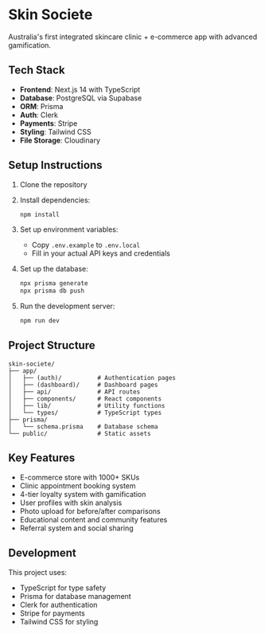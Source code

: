 # Skin Societe

Australia's first integrated skincare clinic + e-commerce app with advanced gamification.

## Tech Stack

- **Frontend**: Next.js 14 with TypeScript
- **Database**: PostgreSQL via Supabase
- **ORM**: Prisma
- **Auth**: Clerk
- **Payments**: Stripe
- **Styling**: Tailwind CSS
- **File Storage**: Cloudinary

## Setup Instructions

1. Clone the repository
2. Install dependencies:
   ```bash
   npm install
   ```

3. Set up environment variables:
   - Copy `.env.example` to `.env.local`
   - Fill in your actual API keys and credentials

4. Set up the database:
   ```bash
   npx prisma generate
   npx prisma db push
   ```

5. Run the development server:
   ```bash
   npm run dev
   ```

## Project Structure

```
skin-societe/
├── app/
│   ├── (auth)/          # Authentication pages
│   ├── (dashboard)/     # Dashboard pages
│   ├── api/             # API routes
│   ├── components/      # React components
│   ├── lib/             # Utility functions
│   └── types/           # TypeScript types
├── prisma/
│   └── schema.prisma    # Database schema
└── public/              # Static assets
```

## Key Features

- E-commerce store with 1000+ SKUs
- Clinic appointment booking system
- 4-tier loyalty system with gamification
- User profiles with skin analysis
- Photo upload for before/after comparisons
- Educational content and community features
- Referral system and social sharing

## Development

This project uses:
- TypeScript for type safety
- Prisma for database management
- Clerk for authentication
- Stripe for payments
- Tailwind CSS for styling
